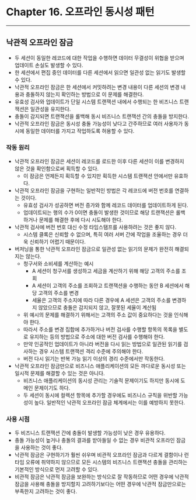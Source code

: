 # Chapter 16. 오프라인 동시성 패턴
- - -

## 낙관적 오프라인 잠금
* 두 세션이 동일한 레코드에 대한 작업을 수행하면 데이터 무결성이 위협을 받으며 업데이트 손실도 발생할 수 있다.
* 한 세션에서 편집 중인 데이터를 다른 세션에서 읽으면 일관성 없는 읽기도 발생할 수 있다.
* 낙관적 오프라인 잠금은 한 세션에서 커밋하려는 변경 내용이 다른 세션의 변경 내용과 충돌하지 않는지 확인하는 방법으로 이 문제를 해결한다.
* 유효성 검사와 업데이트가 단일 시스템 트랜잭션 내에서 수행되는 한 비즈니스 트랜잭션은 일관성을 유지한다.
* 충돌이 감지되면 트랜잭션을 롤백해 동시 비즈니스 트랜잭션 간의 충돌을 방지한다.
* 낙관적 오프라인 잠금은 동시성 충돌 가능성이 낮다고 간주하므로 여러 사용자가 동시에 동일한 데이터를 가지고 작업하도록 허용할 수 있다.

### 작동 원리
* 낙관적 오프라인 잠금은 세션이 레코드를 로드한 이후 다른 세션이 이를 변경하지 않은 것을 확인함으로써 획득할 수 있다.
  * 이 잠금은 언제든지 획득할 수 있지만 획득한 시스템 트랜잭션 안에서만 유효하다.
* 낙관적 오프라인 잠금을 구현하는 일반적인 방법은 각 레코드에 버전 번호를 연결하는 것이다.
  * 유효성 검사가 성공하면 버전 증가와 함께 레코드 데이터를 업데이트하게 된다.
  * 업데이트되는 행의 수가 0이면 충돌이 발생한 것이므로 해당 트랜잭션은 롤백하거나 문제를 해결한 후에 다시 시도해야 한다.
* 낙관적 검사에 버전 번호 대신 수정 타임스탬프를 사용하려는 것은 좋지 않다.
  * 시스템 클록은 신뢰할 수 없으며, 특히 여러 서버 간에 작업을 조율하는 경우 더욱 신뢰하기 어렵기 때문이다.
* 버저닝을 통한 낙관적 오프라인 잠금으로 일관성 없는 읽기의 문제가 완전히 해결되지는 않는다.
  * 청구서와 소비세를 계산하는 예시
    * A 세션이 청구서를 생성하고 세금을 계산하기 위해 해당 고객의 주소를 조회
    * A 세션이 고객의 주소를 조회하고 트랜잭션을 수행하는 동안 B 세션에서 해당 고객의 주소를 변경
    * 세율은 고객의 주소지에 따라 다른 경우에 A 세션은 고객의 주소를 변경하지 않았으므로 충돌은 감지되지 않고, 잘못된 세율이 계산됨
  * 위 예시의 문제를 해결하기 위해서는 고객의 주소 값이 중요하다는 것을 인식해야 한다.
  * 따라서 주소를 변경 집합에 추가하거나 버전 검사를 수행할 항목의 목록을 별도로 유지하는 등의 방법으로 주소에 대한 버전 검사를 수행해야 한다.
  * 만약 인공적인 업데이트가 아니라 버전을 다시 읽는 방법으로 일관된 읽기를 검사하는 경우 시스템 트랜잭션 격리 수준에 주의해야 한다.
  * 버전 다시 읽기는 반복 가능 읽기 이상의 경리 수준에서만 작동한다.
* 낙관적 오프라인 잠금만으로 비즈니스 애플리케이션의 모든 까다로운 동시성 또는 일시적 문제를 해결할 수 있는 것은 아니다.
  * 비즈니스 애플리케이션의 동시성 관리는 기술적 문제이기도 하지만 동시에 도메인 문제이기도 하다.
  * 두 세션이 동시에 컬렉션 항목에 추가할 경우에도 비즈니스 규칙을 위반할 가능성이 높다. 일반적인 낙관적 오프라인 잠금 체계에서는 이를 예방하지 못한다.

### 사용 시점
* 두 비즈니스 트랜잭션 간에 충돌이 발생할 가능성이 낮은 경우 유용하다.
* 충돌 가능성이 높거나 충돌의 결과를 받아들일 수 없는 경우 비관적 오프라인 잠금을 사용하는 것이 좋다.
* 낙관적 잠금은 구현하기가 훨씬 쉬우며 비관적 오프라인 잠금과 다르게 결함이나 런타임 오류에 취약하지 않으므로 모든 시스템의 비즈니스 트랜잭션 충돌을 관리하는 기본적인 방식으로 먼저 고려할 수 있다.
* 비관적 잠금은 낙관적 잠금을 보완하는 방식으로 잘 작동하므로 어떤 경우에 낙관적 잠금을 사용해 충돌을 방지할지 고려하기보다는 어떤 경우에 낙관적 잠금만으로는 부족한지 고려하는 것이 좋다.

